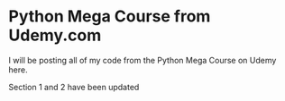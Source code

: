 # Python Mega Course from Udemy.com
I will be posting all of my code from the Python Mega Course on Udemy here.

Section 1 and 2 have been updated